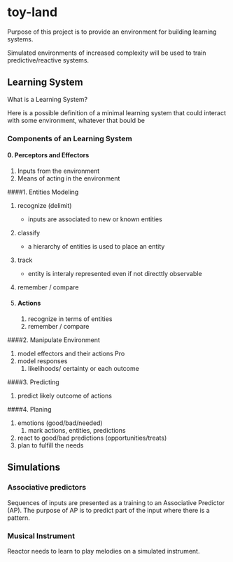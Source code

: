 # toy-land

Purpose of this project is to provide an environment for building learning systems.

Simulated environments of increased complexity will be used to train predictive/reactive systems.

## Learning System

What is a Learning System?

Here is a possible definition of a minimal learning system that
could interact with some environment, whatever that bould be

### Components of an Learning System

#### 0. Perceptors and Effectors
1. Inputs from the environment
2. Means of acting in the environment

####1. Entities Modeling

1. recognize (delimit)
    - inputs are associated to new or known entities

2. classify
    - a hierarchy of entities is used to place an entity

3. track
    - entity is interaly represented even if not directtly observable

4. remember / compare
5. #### Actions
    1. recognize in terms of entities
    2. remember / compare


####2. Manipulate Environment

 1. model effectors and their actions
    Pro
 2. model responses
    1. likelihoods/ certainty or each outcome


####3. Predicting
 1. predict likely outcome of actions


####4. Planing
1. emotions (good/bad/needed)
    1. mark actions, entities, predictions
2. react to good/bad predictions (opportunities/treats)
3. plan to fulfill the needs






## Simulations

### Associative predictors

Sequences of inputs are presented as a training to an Associative Predictor (AP).
 The purpose of AP is to predict part of the input where there is a
 pattern.



### Musical Instrument

Reactor needs to learn to play melodies on a simulated instrument.